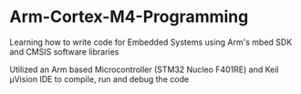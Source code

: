 # Arm-Cortex-M4-Programming

Learning how to write code for Embedded Systems using Arm's mbed SDK and CMSIS software libraries

Utilized an Arm based Microcontroller (STM32 Nucleo F401RE) and Keil μVision IDE to compile, run and debug the code

